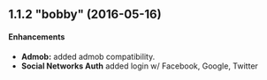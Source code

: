 ## 1.1.2 "bobby" (2016-05-16)

#### Enhancements

* **Admob:**  added admob compatibility.
* **Social Networks Auth** added login w/ Facebook, Google, Twitter